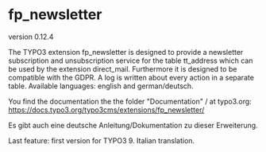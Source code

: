 # fp_newsletter

version 0.12.4

The TYPO3 extension fp_newsletter is designed to provide a newsletter subscription and unsubscription service for the table tt_address which can be used
by the extension direct_mail. Furthermore it is designed to be compatible with the GDPR. A log is written about every action in a separate table.
Available languages: english and german/deutsch.

You find the documentation the the folder "Documentation" / at typo3.org: https://docs.typo3.org/typo3cms/extensions/fp_newsletter/ 

Es gibt auch eine deutsche Anleitung/Dokumentation zu dieser Erweiterung.

Last feature: first version for TYPO3 9. Italian translation.